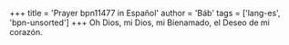 +++
title = 'Prayer bpn11477 in Español'
author = 'Báb'
tags = ['lang-es', 'bpn-unsorted']
+++
Oh Dios, mi Dios, mi Bienamado, el Deseo de mi corazón.
